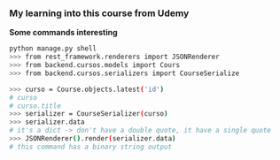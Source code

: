 ### My learning into this course from Udemy

**Some commands interesting**

```bash
python manage.py shell
>>> from rest_framework.renderers import JSONRenderer
>>> from backend.cursos.models import Cours
>>> from backend.cursos.serializers import CourseSerialize

>>> curso = Course.objects.latest('id')
# curso
# curso.title
>>> serializer = CourseSerializer(curso)
>>> serializer.data
# it's a dict -> don't have a double quote, it have a single quote
>>> JSONRenderer().render(serializer.data)
# this command has a binary string output
```
